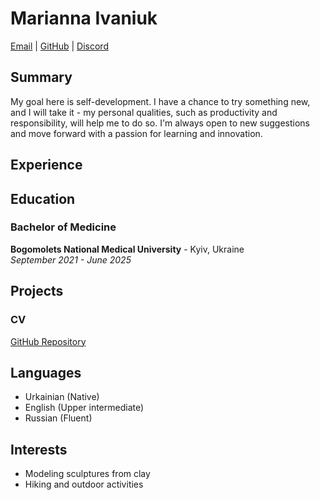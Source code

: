 # Marianna Ivaniuk

[Email](mariannaivaniuk@gmail.com) | [GitHub](https://github.com/nabinero) | [Discord](nabienero)

## Summary

My goal here is self-development. I have a chance to try something new, and I will take it - my personal qualities, such as productivity and responsibility, will help me to do so. I'm always open to new suggestions and move forward with a passion for learning and innovation.

## Experience


## Education

### Bachelor of Medicine
**Bogomolets National Medical University** - Kyiv, Ukraine  
*September 2021 - June 2025*

## Projects

### CV
[GitHub Repository]()


## Languages
- Urkainian (Native)
- English (Upper intermediate)
- Russian (Fluent)


## Interests

- Modeling sculptures from clay
- Hiking and outdoor activities

